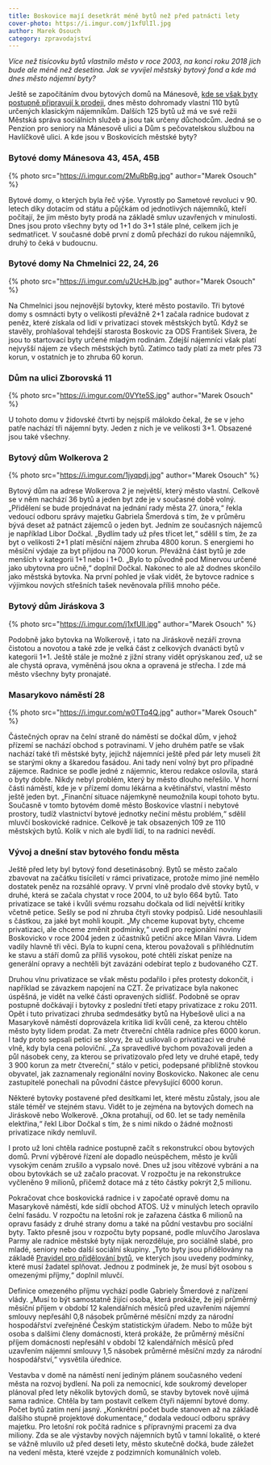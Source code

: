 ```yaml
---
title: Boskovice mají desetkrát méně bytů než před patnácti lety
cover-photo: https://i.imgur.com/j1xfUlIl.jpg
author: Marek Osouch
category: zpravodajství
---
```


*Více než tisícovku bytů vlastnilo město v roce 2003, na konci roku 2018 jich bude ale méně než desetina. Jak se vyvíjel městský bytový fond a kde má dnes město nájemní byty?*

Ještě se započítáním dvou bytových domů na Mánesově, [kde se však byty postupně připravují k prodeji](http://ohlasy.info/clanky/2018/02/prodej-manesova.html), dnes město dohromady vlastní 110 bytů určených klasickým nájemníkům. Dalších 125 bytů už má ve své režii Městská správa sociálních služeb a jsou tak určeny důchodcům. Jedná se o Penzion pro seniory na Mánesově ulici a Dům s pečovatelskou službou na Havlíčkově ulici. A kde jsou v Boskovicích městské byty?

### Bytové domy Mánesova 43, 45A, 45B

{% photo src="https://i.imgur.com/2MuRbRg.jpg" author="Marek Osouch" %}

Bytové domy, o kterých byla řeč výše. Vyrostly po Sametové revoluci v 90. letech díky dotacím od státu a půjčkám od jednotlivých nájemníků, kteří počítají, že jim město byty prodá na základě smluv uzavřených v minulosti. Dnes jsou proto všechny byty od 1+1 do 3+1 stále plné, celkem jich je sedmatřicet. V současné době první z domů přechází do rukou nájemníků, druhý to čeká v budoucnu.

### Bytové domy Na Chmelnici 22, 24, 26

{% photo src="https://i.imgur.com/u2UcHJb.jpg" author="Marek Osouch" %}

Na Chmelnici jsou nejnovější bytovky, které město postavilo. Tři bytové domy s osmnácti byty o velikosti převážně 2+1 začala radnice budovat z peněz, které získala od lidí v privatizaci stovek městských bytů. Když se stavěly, prohlašoval tehdejší starosta Boskovic za ODS František Sivera, že jsou to startovací byty určené mladým rodinám. Zdejší nájemníci však platí nejvyšší nájem ze všech městských bytů. Zatímco tady platí za metr přes 73 korun, v ostatních je to zhruba 60 korun.

### Dům na ulici Zborovská 11

{% photo src="https://i.imgur.com/0VYte5S.jpg" author="Marek Osouch" %}

U tohoto domu v židovské čtvrti by nejspíš málokdo čekal, že se v jeho patře nachází tři nájemní byty. Jeden z nich je ve velikosti 3+1. Obsazené jsou také všechny.

### Bytový dům Wolkerova 2

{% photo src="https://i.imgur.com/1jyqpdj.jpg" author="Marek Osouch" %}

Bytový dům na adrese Wolkerova 2 je největší, který město vlastní. Celkově se v něm nachází 36 bytů a jeden byt zde je v současné době volný. „Přidělení se bude projednávat na jednání rady města 27. února,“ řekla vedoucí odboru správy majetku Gabriela Šmerdová s tím, že v průměru bývá deset až patnáct zájemců o jeden byt. Jedním ze současných nájemců je například Libor Dočkal. „Bydlím tady už přes třicet let,“ sdělil s tím, že za byt o velikosti 2+1 platí měsíční nájem zhruba 4800 korun. S energiemi ho měsíční výdaje za byt přijdou na 7000 korun.
Převážná část bytů je zde menších v kategorii 1+1 nebo i 1+0. „Bylo to původně pod Minervou určené jako ubytovna pro učně,“ doplnil Dočkal. Nakonec to ale až dodnes skončilo jako městská bytovka. Na první pohled je však vidět, že bytovce radnice s výjimkou nových střešních tašek nevěnovala příliš mnoho péče.

### Bytový dům Jiráskova 3

{% photo src="https://i.imgur.com/j1xfUlI.jpg" author="Marek Osouch" %}

Podobně jako bytovka na Wolkerově, i tato na Jiráskově nezáří zrovna čistotou a novotou a také zde je velká část z celkových dvanácti bytů v kategorii 1+1. Ještě stále je možné z jižní strany vidět oprýskanou zeď, už se ale chystá oprava, vyměněná jsou okna a opravená je střecha. I zde má město všechny byty pronajaté.

### Masarykovo náměstí 28

{% photo src="https://i.imgur.com/w0TTq4Q.jpg" author="Marek Osouch" %}

Částečných oprav na čelní straně do náměstí se dočkal dům, v jehož přízemí se nachází obchod s potravinami. V jeho druhém patře se však nachází také tři městské byty, jejichž nájemníci ještě před pár lety museli žít se starými okny a škaredou fasádou. Ani tady není volný byt pro případné zájemce. Radnice se podle jedné z nájemnic, kterou redakce oslovila, stará o byty dobře. Nikdy nebyl problém, který by město dlouho neřešilo.
V horní části náměstí, kde je v přízemí domu lékárna a květinářství, vlastní město ještě jeden byt. „Finanční situace nájemkyně neumožnila koupi tohoto bytu. Současně v tomto bytovém domě město Boskovice vlastní i nebytové prostory, tudíž vlastnictví bytové jednotky nečiní městu problém,“ sdělil mluvčí boskovické radnice. Celkově je tak obsazených 109 ze 110 městských bytů. Kolik v nich ale bydlí lidí, to na radnici nevědí.

### Vývoj a dnešní stav bytového fondu města

Ještě před lety byl bytový fond desetinásobný. Bytů se město začalo zbavovat na začátku tisíciletí v rámci privatizace, protože mimo jiné nemělo dostatek peněz na rozsáhlé opravy. V první vlně prodalo dvě stovky bytů, v druhé, která se začala chystat v roce 2004, to už bylo 664 bytů. Tato privatizace se také i kvůli svému rozsahu dočkala od lidí největší kritiky včetně petice. Sešly se pod ní zhruba čtyři stovky podpisů. Lidé nesouhlasili s částkou, za jaké byt mohli koupit. „My chceme kupovat byty, chceme privatizaci, ale chceme změnit podmínky,“ uvedl pro regionální noviny Boskovicko v roce 2004 jeden z účastníků petiční akce Milan Vávra. Lidem vadily hlavně tři věci. Byla to kupní cena, kterou považovali s přihlédnutím ke stavu a stáří domů za příliš vysokou, poté chtěli získat peníze na generální opravy a nechtěli být zavázáni odebírat teplo z budovaného CZT.

Druhou vlnu privatizace se však městu podařilo i přes protesty dokončit, i například se závazkem napojení na CZT. Že privatizace byla nakonec úspěšná, je vidět na velké části opravených sídlišť. Podobně se oprav postupně dočkávají i bytovky z poslední třetí etapy privatizace z roku 2011. Opět i tuto privatizaci zhruba sedmdesátky bytů na Hybešově ulici a na Masarykově náměstí doprovázela kritika lidí kvůli ceně, za kterou chtělo město byty lidem prodat. Za metr čtvereční chtěla radnice přes 6000 korun. I tady proto sepsali petici se slovy, že už usilovali o privatizaci ve druhé vlně, kdy byla cena poloviční. „Za spravedlivé bychom považovali jeden a půl násobek ceny, za kterou se privatizovalo před lety ve druhé etapě, tedy 3 900 korun za metr čtvereční,“ stálo v petici, podepsané přibližně stovkou obyvatel, jak zaznamenaly regionální noviny Boskovicko. Nakonec ale cenu zastupitelé ponechali na původní částce převyšující 6000 korun.

Některé bytovky postavené před desítkami let, které městu zůstaly, jsou ale stále téměř ve stejném stavu. Vidět to je zejména na bytových domech na Jiráskově nebo Wolkerově. „Okna protahují, od 60. let se tady neměnila elektřina,“ řekl Libor Dočkal s tím, že s nimi nikdo o žádné možnosti privatizace nikdy nemluvil.

I proto už loni chtěla radnice postupně začít s rekonstrukcí obou bytových domů. První výběrové řízení ale dopadlo neúspěchem, město je kvůli vysokým cenám zrušilo a vypsalo nové. Dnes už jsou vítězové vybráni a na obou bytovkách se už začalo pracovat. V rozpočtu je na rekonstrukce vyčleněno 9 milionů, přičemž dotace má z této částky pokrýt 2,5 milionu.

Pokračovat chce boskovická radnice i v započaté opravě domu na Masarykově náměstí, kde sídlí obchod ATOS. Už v minulých letech opravilo čelní fasádu. V rozpočtu na letošní rok je zařazena částka 6 milionů na opravu fasády z druhé strany domu a také na půdní vestavbu pro sociální byty. Takto přesně jsou v rozpočtu byty popsané, podle mluvčího Jaroslava Parmy ale radnice městské byty nijak nerozděluje, pro sociálně slabé, pro mladé, seniory nebo další sociální skupiny. „Tyto byty jsou přidělovány na základě [Pravidel pro přidělování bytů](http://www.boskovice.cz/pravidla-pro-pridelovani-bytu-v-majetku-mesta-boskovice/d-23113), ve kterých jsou uvedeny podmínky, které musí žadatel splňovat. Jednou z podmínek je, že musí být osobou s omezenými příjmy,“ doplnil mluvčí. 

Definice omezeného příjmu vychází podle Gabriely Šmerdové z nařízení vlády. „Musí to být samostatně žijící osoba, která prokáže, že její průměrný měsíční příjem v období 12 kalendářních měsíců před uzavřením nájemní smlouvy nepřesáhl 0,8 násobek průměrné měsíční mzdy za národní hospodářství zveřejněné Českým statistickým úřadem. Nebo to může být osoba s dalšími členy domácnosti, která prokáže, že průměrný měsíční příjem domácnosti nepřesáhl v období 12 kalendářních měsíců před uzavřením nájemní smlouvy 1,5 násobek průměrné měsíční mzdy za národní hospodářství,“ vysvětila úřednice.

Vestavba v domě na náměstí není jediným plánem současného vedení města na rozvoj bydlení. Na poli za nemocnicí, kde soukromý developer plánoval před lety několik bytových domů, se stavby bytovek nově ujímá sama radnice. Chtěla by tam postavit celkem čtyři nájemní bytové domy. Počet bytů zatím není jasný. „Konkrétní počet bude stanoven až na základě dalšího stupně projektové dokumentace,“ dodala vedoucí odboru správy majetku. Pro letošní rok počítá radnice s přípravnými pracemi za dva miliony. Zda se ale výstavby nových nájemních bytů v tamní lokalitě, o které se vážně mluvilo už před deseti lety, město skutečně dočká, bude záležet na vedení města, které vzejde z podzimních komunálních voleb.